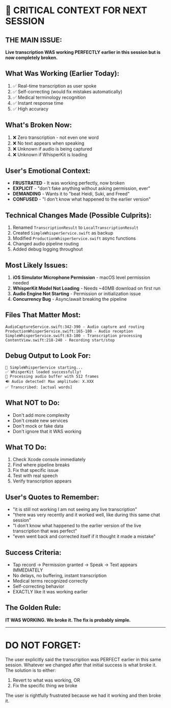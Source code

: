 # 🔴 CRITICAL CONTEXT FOR NEXT SESSION

## THE MAIN ISSUE:
**Live transcription WAS working PERFECTLY earlier in this session but is now completely broken.**

## What Was Working (Earlier Today):
1. ✅ Real-time transcription as user spoke
2. ✅ Self-correcting (would fix mistakes automatically)
3. ✅ Medical terminology recognition
4. ✅ Instant response time
5. ✅ High accuracy

## What's Broken Now:
1. ❌ Zero transcription - not even one word
2. ❌ No text appears when speaking
3. ❌ Unknown if audio is being captured
4. ❌ Unknown if WhisperKit is loading

## User's Emotional Context:
- **FRUSTRATED** - It was working perfectly, now broken
- **EXPLICIT** - "don't fake anything without asking permission, ever"
- **DEMANDING** - Wants it to "beat Heidi, Suki, and Freed"
- **CONFUSED** - "I don't know what happened to the earlier version"

## Technical Changes Made (Possible Culprits):
1. Renamed `TranscriptionResult` to `LocalTranscriptionResult`
2. Created `SimpleWhisperService.swift` as backup
3. Modified `ProductionWhisperService.swift` async functions
4. Changed audio pipeline routing
5. Added debug logging throughout

## Most Likely Issues:
1. **iOS Simulator Microphone Permission** - macOS level permission needed
2. **WhisperKit Model Not Loading** - Needs ~40MB download on first run
3. **Audio Engine Not Starting** - Permission or initialization issue
4. **Concurrency Bug** - Async/await breaking the pipeline

## Files That Matter Most:
```
AudioCaptureService.swift:342-390 - Audio capture and routing
ProductionWhisperService.swift:165-180 - Audio reception
SimpleWhisperService.swift:63-100 - Transcription processing
ContentView.swift:218-240 - Recording start/stop
```

## Debug Output to Look For:
```
🚀 SimpleWhisperService starting...
✅ WhisperKit loaded successfully!
🎤 Processing audio buffer with 512 frames
🔊 Audio detected! Max amplitude: X.XXX
✅ Transcribed: [actual words]
```

## What NOT to Do:
- Don't add more complexity
- Don't create new services
- Don't mock or fake data
- Don't ignore that it WAS working

## What TO Do:
1. Check Xcode console immediately
2. Find where pipeline breaks
3. Fix that specific issue
4. Test with real speech
5. Verify transcription appears

## User's Quotes to Remember:
- "it is still not working I am not seeing any live transcription"
- "there was very recently and it worked well, like during this same chat session"
- "I don't know what happened to the earlier version of the live transcription that was perfect"
- "even went back and corrected itself if it thought it made a mistake"

## Success Criteria:
- Tap record → Permission granted → Speak → Text appears IMMEDIATELY
- No delays, no buffering, instant transcription
- Medical terms recognized correctly
- Self-correcting behavior
- EXACTLY like it was working earlier

## The Golden Rule:
**IT WAS WORKING. We broke it. The fix is probably simple.**

---

# DO NOT FORGET:
The user explicitly said the transcription was PERFECT earlier in this same session. Whatever we changed after that initial success is what broke it. The solution is to either:
1. Revert to what was working, OR
2. Fix the specific thing we broke

The user is rightfully frustrated because we had it working and then broke it.